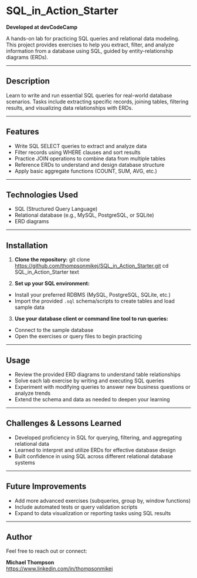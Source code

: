# SQL_in_Action_Starter

**Developed at devCodeCamp**

A hands-on lab for practicing SQL queries and relational data modeling. This project provides exercises to help you extract, filter, and analyze information from a database using SQL, guided by entity-relationship diagrams (ERDs).

---

## Description

Learn to write and run essential SQL queries for real-world database scenarios. Tasks include extracting specific records, joining tables, filtering results, and visualizing data relationships with ERDs.

---

## Features

- Write SQL SELECT queries to extract and analyze data  
- Filter records using WHERE clauses and sort results  
- Practice JOIN operations to combine data from multiple tables  
- Reference ERDs to understand and design database structure  
- Apply basic aggregate functions (COUNT, SUM, AVG, etc.)

---

## Technologies Used

- SQL (Structured Query Language)
- Relational database (e.g., MySQL, PostgreSQL, or SQLite)
- ERD diagrams

---

## Installation

1. **Clone the repository:**
git clone https://github.com/thompsonmikej/SQL_in_Action_Starter.git
cd SQL_in_Action_Starter
text

2. **Set up your SQL environment:**
- Install your preferred RDBMS (MySQL, PostgreSQL, SQLite, etc.)
- Import the provided `.sql` schema/scripts to create tables and load sample data

3. **Use your database client or command line tool to run queries:**
- Connect to the sample database
- Open the exercises or query files to begin practicing

---

## Usage

- Review the provided ERD diagrams to understand table relationships
- Solve each lab exercise by writing and executing SQL queries
- Experiment with modifying queries to answer new business questions or analyze trends
- Extend the schema and data as needed to deepen your learning

---

## Challenges & Lessons Learned

- Developed proficiency in SQL for querying, filtering, and aggregating relational data  
- Learned to interpret and utilize ERDs for effective database design  
- Built confidence in using SQL across different relational database systems

---

## Future Improvements

- Add more advanced exercises (subqueries, group by, window functions)
- Include automated tests or query validation scripts
- Expand to data visualization or reporting tasks using SQL results

---
## Author

Feel free to reach out or connect:

**Michael Thompson**  
https://www.linkedin.com/in/thompsonmikej  
